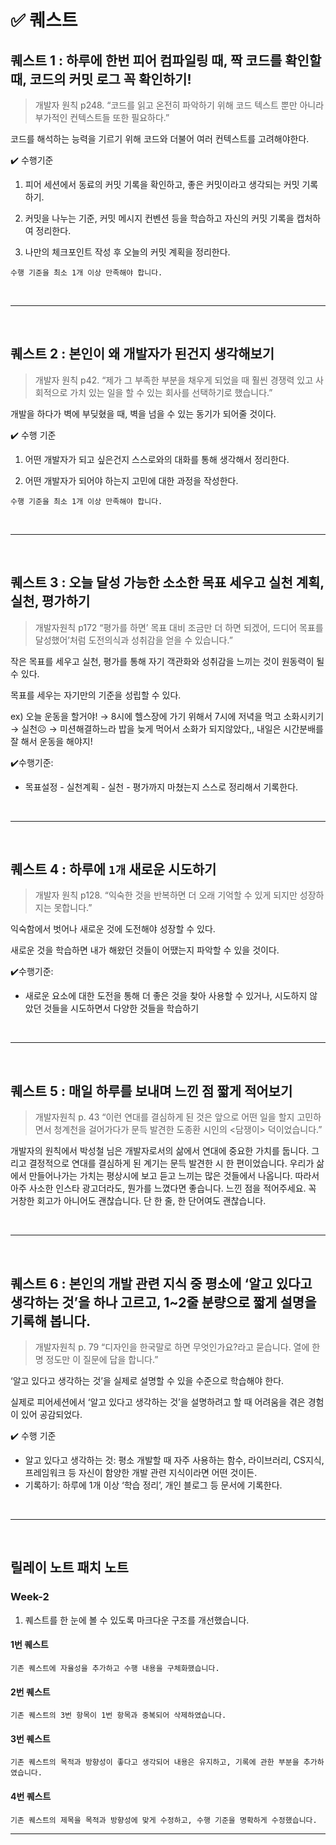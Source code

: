 # ✅ 퀘스트

## 퀘스트 1 : **하루에 한번 피어 컴파일링 때, 짝 코드를 확인할 때, 코드의 커밋 로그 꼭 확인하기!**
> 개발자 원칙 p248. “코드를 읽고 온전히 파악하기 위해 코드 텍스트 뿐만 아니라 부가적인 컨텍스트들 또한 필요하다.”

코드를 해석하는 능력을 기르기 위해 코드와 더불어 여러 컨텍스트를 고려해야한다.

✔️ 수행기준

1. 피어 세션에서 동료의 커밋 기록을 확인하고, 좋은 커밋이라고 생각되는 커밋 기록하기.

2. 커밋을 나누는 기준, 커밋 메시지 컨벤션 등을 학습하고 자신의 커밋 기록을 캡처하여 정리한다.

3. 나만의 체크포인트 작성 후 오늘의 커밋 계획을 정리한다.

`수행 기준을 최소 1개 이상 만족해야 합니다.`

<br>
<hr>
<br>

## 퀘스트 2 : **본인이 왜 개발자가 된건지 생각해보기**

> 개발자 원칙 p42. “제가 그 부족한 부분을 채우게 되었을 때 훨씬 경쟁력 있고 사회적으로 가치 있는 일을 할 수 있는 회사를 선택하기로 했습니다.”

개발을 하다가 벽에 부딪혔을 때, 벽을 넘을 수 있는 동기가 되어줄 것이다.

✔️ 수행 기준

1. 어떤 개발자가 되고 싶은건지 스스로와의 대화를 통해 생각해서 정리한다.

2. 어떤 개발자가 되어야 하는지 고민에 대한 과정을 작성한다.

`수행 기준을 최소 1개 이상 만족해야 합니다.`

<br>
<hr>
<br>

## 퀘스트 3 : **오늘 달성 가능한 소소한 목표 세우고 실천 계획, 실천, 평가하기**

> 개발자원칙 p172 “평가를 하면’ 목표 대비 조금만 더 하면 되겠어, 드디어 목표를 달성했어’처럼 도전의식과 성취감을 얻을 수 있습니다.”

작은 목표를 세우고 실천, 평가를 통해 자기 객관화와 성취감을 느끼는 것이 원동력이 될 수 있다.

목표를 세우는 자기만의 기준을 성립할 수 있다.


ex) 오늘 운동을 할거야! → 8시에 헬스장에 가기 위해서 7시에 저녁을 먹고 소화시키기 → 실천☹️ → 미션해결하느라 밥을 늦게 먹어서 소화가 되지않았다,, 내일은 시간분배를 잘 해서 운동을 해야지!

✔️수행기준:

- 목표설정 - 실천계획 - 실천 - 평가까지 마쳤는지 스스로 정리해서 기록한다.

<br>
<hr>
<br>

## 퀘스트 4 : **하루에 `1개` 새로운 시도하기**

> 개발자 원칙 p128. “익숙한 것을 반복하면 더 오래 기억할 수 있게 되지만 성장하지는 못합니다.”

익숙함에서 벗어나 새로운 것에 도전해야 성장할 수 있다.

새로운 것을 학습하면 내가 해왔던 것들이 어땠는지 파악할 수 있을 것이다.


✔️수행기준: 

- 새로운 요소에 대한 도전을 통해 더 좋은 것을 찾아 사용할 수 있거나, 시도하지 않았던 것들을 시도하면서 다양한 것들을 학습하기

<br>
<hr>
<br>

## 퀘스트 5 :  **매일 하루를 보내며 느낀 점 짧게 적어보기**

> 개발자원칙 p. 43 “이런 연대를 결심하게 된 것은 앞으로 어떤 일을 할지 고민하면서 청계천을 걸어가다가 문득 발견한 도종환 시인의 <담쟁이> 덕이었습니다.”

개발자의 원칙에서 박성철 님은 개발자로서의 삶에서 연대에 중요한 가치를 둡니다. 그리고 결정적으로 연대를 결심하게 된 계기는 문득 발견한 시 한 편이었습니다. 우리가 삶에서 만들어나가는 가치는 평상시에 보고 듣고 느끼는 많은 것들에서 나옵니다. 따라서 아주 사소한 인스타 광고더라도, 뭔가를 느꼈다면 좋습니다. 느낀 점을 적어주세요. 꼭 거창한 회고가 아니어도 괜찮습니다. 단 한 줄, 한 단어여도 괜찮습니다.

<br>
<hr>
<br>

## 퀘스트 6 : 본인의 개발 관련 지식 중 평소에 ‘알고 있다고 생각하는 것’을 하나 고르고, 1~2줄 분량으로 짧게 설명을 기록해 봅니다.

> 개발자원칙 p. 79 “디자인을 한국말로 하면 무엇인가요?라고 묻습니다. 열에 한명 정도만 이 질문에 답을 합니다.”

‘알고 있다고 생각하는 것’을 실제로 설명할 수 있을 수준으로 학습해야 한다.

실제로 피어세션에서 ‘알고 있다고 생각하는 것’을 설명하려고 할 때 어려움을 겪은 경험이 있어 공감되었다.

✔️ 수행 기준

- 알고 있다고 생각하는 것: 평소 개발할 때 자주 사용하는 함수, 라이브러리, CS지식, 프레임워크 등 자신이 함양한 개발 관련 지식이라면 어떤 것이든.
- 기록하기: 하루에 1개 이상 ‘학습 정리’, 개인 블로그 등 문서에 기록한다.

<br>
<hr>
<br>

## 릴레이 노트 패치 노트

### Week-2
1. 퀘스트를 한 눈에 볼 수 있도록 마크다운 구조를 개선했습니다.


#### 1번 퀘스트
```
기존 퀘스트에 자율성을 추가하고 수행 내용을 구체화했습니다.
```

#### 2번 퀘스트
```
기존 퀘스트의 3번 항목이 1번 항목과 중복되어 삭제하였습니다.
```

#### 3번 퀘스트
```
기존 퀘스트의 목적과 방향성이 좋다고 생각되어 내용은 유지하고, 기록에 관한 부분을 추가하였습니다.
```

#### 4번 퀘스트
```
기존 퀘스트의 제목을 목적과 방향성에 맞게 수정하고, 수행 기준을 명확하게 수정했습니다.
```

---

